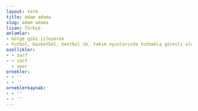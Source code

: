 ```yaml
---
layout: term
title: adam adama
slug: adam-adama
lisan: Türkçe
anlamlar:
- Gölge gibi izleyerek
- Futbol, basketbol, hentbol vb. takım oyunlarında tutmakla görevli olduğu rakibi yakından takip ederek
ozellikler:
- - zarf
- - zarf
  - spor
ornekler:
- - ''
- - ''
orneklerkaynak:
- - ''
- - ''
---
```

